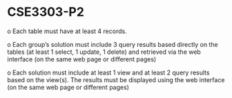 # CSE3303-P2
 

o Each table must have at least 4 records.

o Each group’s solution must include 3 query results based directly on the tables (at least 1 select, 1 update, 1 delete) and retrieved via the web interface (on the same web page or different pages)

o Each solution must include at least 1 view and at least 2 query results based on the view(s). The results must be displayed using the web interface (on the same web page or different pages)
